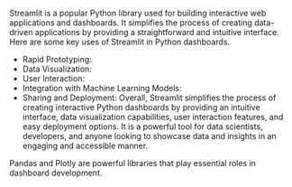 Streamlit is a popular Python library used for building interactive web applications and dashboards. It simplifies the process of creating data-driven applications by providing a straightforward and intuitive interface. Here are some key uses of Streamlit in Python dashboards.
* Rapid Prototyping: 
* Data Visualization:
* User Interaction:
* Integration with Machine Learning Models: 
* Sharing and Deployment:
Overall, Streamlit simplifies the process of creating interactive Python dashboards by providing an intuitive interface, data visualization capabilities, user interaction features, and easy deployment options. It is a powerful tool for data scientists, developers, and anyone looking to showcase data and insights in an engaging and accessible manner.

Pandas and Plotly are powerful libraries that play essential roles in dashboard development.
